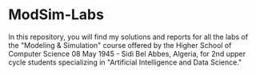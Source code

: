 ﻿# ModSim-Labs

In this repository, you will find my solutions and reports for all the labs of the "Modeling & Simulation" course offered by the Higher School of Computer Science 08 May 1945 - Sidi Bel Abbes, Algeria, for 2nd upper cycle students specializing in "Artificial Intelligence and Data Science."

